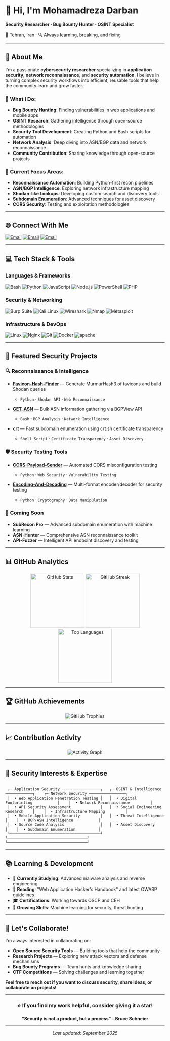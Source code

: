 # 👋 Hi, I'm **Mohamadreza Darban**
**Security Researcher · Bug Bounty Hunter · OSINT Specialist**

📍 Tehran, Iran · 🔍 Always learning, breaking, and fixing

---

## 💫 About Me

I'm a passionate **cybersecurity researcher** specializing in **application security**, **network reconnaissance**, and **security automation**. I believe in turning complex security workflows into efficient, reusable tools that help the community learn and grow faster.

### 🎯 What I Do:
- **Bug Bounty Hunting**: Finding vulnerabilities in web applications and mobile apps
- **OSINT Research**: Gathering intelligence through open-source methodologies  
- **Security Tool Development**: Creating Python and Bash scripts for automation
- **Network Analysis**: Deep diving into ASN/BGP data and network reconnaissance
- **Community Contribution**: Sharing knowledge through open-source projects

### 🔬 Current Focus Areas:
- **Reconnaissance Automation**: Building Python-first recon pipelines
- **ASN/BGP Intelligence**: Exploring network infrastructure mapping
- **Shodan-like Lookups**: Developing custom search and discovery tools
- **Subdomain Enumeration**: Advanced techniques for asset discovery
- **CORS Security**: Testing and exploitation methodologies

---

## 🌐 Connect With Me


[![Email](https://img.shields.io/badge/Email-EA4335?style=for-the-badge&logo=gmail&logoColor=white)](mailto:mohamadrezadarban@proton.me)
[![Email](https://img.shields.io/badge/Email-EA4335?style=for-the-badge&logo=gmail&logoColor=white)](mailto:mohamadrezadarban@keemail.com)
[![Email](https://img.shields.io/badge/Email-EA4335?style=for-the-badge&logo=gmail&logoColor=white)](mailto:mohamadreza-darban@onionmail.com)

---

## 💻 Tech Stack & Tools

### Languages & Frameworks

![Bash](https://img.shields.io/badge/Bash-121011?style=for-the-badge&logo=gnu-bash&logoColor=white)
![Python](https://img.shields.io/badge/Python-3776AB?style=for-the-badge&logo=python&logoColor=white)
![JavaScript](https://img.shields.io/badge/JavaScript-323330?style=for-the-badge&logo=javascript&logoColor=F7DF1E)
![Node.js](https://img.shields.io/badge/Node.js-6DA55F?style=for-the-badge&logo=node.js&logoColor=white)
![PowerShell](https://img.shields.io/badge/PowerShell-5391FE?style=for-the-badge&logo=powershell&logoColor=white)
![PHP](https://img.shields.io/badge/php-5391FE?style=for-the-badge&logo=php&logoColor=white)

### Security & Networking

![Burp Suite](https://img.shields.io/badge/Burp_Suite-FF6633?style=for-the-badge&logo=burpsuite&logoColor=white)
![Kali Linux](https://img.shields.io/badge/Linux-557C94?style=for-the-badge&logo=linux&logoColor=white)
![Wireshark](https://img.shields.io/badge/Wireshark-1679A7?style=for-the-badge&logo=wireshark&logoColor=white)
![Nmap](https://img.shields.io/badge/Nmap-4682B4?style=for-the-badge&logo=nmap&logoColor=white)
![Metasploit](https://img.shields.io/badge/Metasploit-2596CD?style=for-the-badge&logo=metasploit&logoColor=white)


### Infrastructure & DevOps
![Linux](https://img.shields.io/badge/Linux-FCC624?style=for-the-badge&logo=linux&logoColor=black)
![Nginx](https://img.shields.io/badge/Nginx-009639?style=for-the-badge&logo=nginx&logoColor=white)
![Git](https://img.shields.io/badge/Git-F05032?style=for-the-badge&logo=git&logoColor=white)
![Docker](https://img.shields.io/badge/Docker-2496ED?style=for-the-badge&logo=docker&logoColor=white)
![apache](https://img.shields.io/badge/Apache-232F3E?style=for-the-badge&logo=apache&logoColor=white)


---

## 🧰 Featured Security Projects

### 🔍 **Reconnaissance & Intelligence**
- **[Favicon-Hash-Finder](https://github.com/mohamadrezadarban/Favicon-Hash-Finder)** — Generate MurmurHash3 of favicons and build Shodan queries
  - `Python` · `Shodan API` · `Web Reconnaissance`
  
- **[GET_ASN](https://github.com/mohamadrezadarban/GET_ASN)** — Bulk ASN information gathering via BGPView API
  - `Bash` · `BGP Analysis` · `Network Intelligence`
  
- **[crt](https://github.com/mohamadrezadarban/crt)** — Fast subdomain enumeration using crt.sh certificate transparency
  - `Shell Script` · `Certificate Transparency` · `Asset Discovery`

### 🛡️ **Security Testing Tools**
- **[CORS-Payload-Sender](https://github.com/mohamadrezadarban/CORS-Payload-Sender)** — Automated CORS misconfiguration testing
  - `Python` · `Web Security` · `Vulnerability Testing`
  
- **[Encoding-And-Decoding](https://github.com/mohamadrezadarban/Encoding-And-Decoding)** — Multi-format encoder/decoder for security testing
  - `Python` · `Cryptography` · `Data Manipulation`

### 🚀 **Coming Soon**
- **SubRecon Pro** — Advanced subdomain enumeration with machine learning
- **ASN-Hunter** — Comprehensive ASN reconnaissance toolkit  
- **API-Fuzzer** — Intelligent API endpoint discovery and testing

---

## 📊 GitHub Analytics

<p align="center">
  <img src="https://github-readme-stats.vercel.app/api?username=mohamadrezadarban&theme=tokyonight&hide_border=true&show_icons=true&include_all_commits=true" height="170" alt="GitHub Stats" />
  <img src="https://github-readme-streak-stats.herokuapp.com?user=mohamadrezadarban&theme=tokyonight&hide_border=true" height="170" alt="GitHub Streak" />
  <img src="https://github-readme-stats.vercel.app/api/top-langs/?username=mohamadrezadarban&theme=tokyonight&hide_border=true&layout=compact&langs_count=8" height="170" alt="Top Languages" />
</p>

---



## 🏆 GitHub Achievements

<div align="center">

![GitHub Trophies](https://github-profile-trophy.vercel.app/?username=mohamadrezadarban&theme=tokyonight&no-frame=true&no-bg=false&margin-w=4)

</div>

---

## 📈 Contribution Activity

<div align="center">

![Activity Graph](https://github-readme-activity-graph.vercel.app/graph?username=mohamadrezadarban&theme=tokyo-night)

</div>

---

## 🎯 Security Interests & Expertise

```ascii

 ┌─ Application Security ─────────────────┐   ┌─ OSINT & Intelligence ────────────┐    ┌─ Network Security ────────────────┐
 │  • Web Application Penetration Testing │   │  • Digital Footprinting           │    │  • Network Reconnaissance         │
 │  • API Security Assessment             │   │  • Social Engineering Research    │    │  • Infrastructure Mapping         │
 │  • Mobile Application Security         │   │  • Threat Intelligence            │    │  • BGP/ASN Intelligence           │
 │  • Source Code Analysis                │   │  • Asset Discovery                │    │  • Subdomain Enumeration          │
 └────────────────────────────────────────┘   └───────────────────────────────────┘    └───────────────────────────────────┘

```

---

## 📚 Learning & Development

- 🔬 **Currently Studying**: Advanced malware analysis and reverse engineering
- 📖 **Reading**: "Web Application Hacker's Handbook" and latest OWASP guidelines
- 🎓 **Certifications**: Working towards OSCP and CEH
- 🌱 **Growing Skills**: Machine learning for security, threat hunting

---

## 🤝 Let's Collaborate!

I'm always interested in collaborating on:
- **Open Source Security Tools** — Building tools that help the community
- **Research Projects** — Exploring new attack vectors and defense mechanisms  
- **Bug Bounty Programs** — Team hunts and knowledge sharing
- **CTF Competitions** — Solving challenges and learning together

**Feel free to reach out if you want to discuss security, share ideas, or collaborate on projects!**

---

<div align="center">


### ⭐ **If you find my work helpful, consider giving it a star!**

**"Security is not a product, but a process" - Bruce Schneier**

</div>

---

<div align="center">
  <i>Last updated: September 2025</i>
</div>
